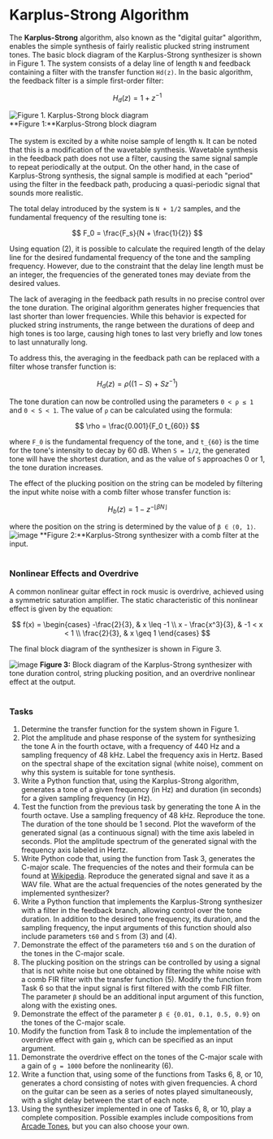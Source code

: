 # Karplus-Strong Algorithm

The **Karplus-Strong** algorithm, also known as the "digital guitar" algorithm, enables the simple synthesis of fairly realistic plucked string instrument tones. The basic block diagram of the Karplus-Strong synthesizer is shown in Figure 1. The system consists of a delay line of length `N` and feedback containing a filter with the transfer function `Hd(z)`. In the basic algorithm, the feedback filter is a simple first-order filter:

$$
H_d(z) = 1 + z^{-1}
$$

![Figure 1. Karplus-Strong block diagram](https://github.com/user-attachments/assets/bc14831e-fb40-4095-881e-a2451da99bad)<br>
**Figure 1:**Karplus-Strong block diagram <br> <br>
The system is excited by a white noise sample of length `N`. It can be noted that this is a modification of the wavetable synthesis. Wavetable synthesis in the feedback path does not use a filter, causing the same signal sample to repeat periodically at the output. On the other hand, in the case of Karplus-Strong synthesis, the signal sample is modified at each "period" using the filter in the feedback path, producing a quasi-periodic signal that sounds more realistic.

The total delay introduced by the system is `N + 1/2` samples, and the fundamental frequency of the resulting tone is:

$$
F_0 = \frac{F_s}{N + \frac{1}{2}}
$$

Using equation (2), it is possible to calculate the required length of the delay line for the desired fundamental frequency of the tone and the sampling frequency. However, due to the constraint that the delay line length must be an integer, the frequencies of the generated tones may deviate from the desired values.

The lack of averaging in the feedback path results in no precise control over the tone duration. The original algorithm generates higher frequencies that last shorter than lower frequencies. While this behavior is expected for plucked string instruments, the range between the durations of deep and high tones is too large, causing high tones to last very briefly and low tones to last unnaturally long.

To address this, the averaging in the feedback path can be replaced with a filter whose transfer function is:

$$
H_d(z) = \rho \left( (1 - S) + S z^{-1} \right)
$$

The tone duration can now be controlled using the parameters `0 < ρ ≤ 1` and `0 < S < 1`. The value of `ρ` can be calculated using the formula:

$$
\rho = \frac{0.001}{F_0 t_{60}}
$$

where `F_0` is the fundamental frequency of the tone, and `t_{60}` is the time for the tone's intensity to decay by 60 dB. When `S = 1/2`, the generated tone will have the shortest duration, and as the value of `S` approaches 0 or 1, the tone duration increases.

The effect of the plucking position on the string can be modeled by filtering the input white noise with a comb filter whose transfer function is:

$$
H_b(z) = 1 - z^{-\lfloor \beta N \rfloor}
$$

where the position on the string is determined by the value of `β ∈ ⟨0, 1⟩`.
![image](https://github.com/user-attachments/assets/2281de03-378e-4ca7-b689-329d6fb3f099)
**Figure 2:**Karplus-Strong synthesizer with a comb filter at the input. <br> <br>

### Nonlinear Effects and Overdrive

A common nonlinear guitar effect in rock music is overdrive, achieved using a symmetric saturation amplifier. The static characteristic of this nonlinear effect is given by the equation:

$$
f(x) = 
\begin{cases}
-\frac{2}{3}, & x \leq -1 \\
x - \frac{x^3}{3}, & -1 < x < 1 \\
\frac{2}{3}, & x \geq 1
\end{cases}
$$

The final block diagram of the synthesizer is shown in Figure 3.

![image](https://github.com/user-attachments/assets/0b239a12-bae5-44fa-98c6-fbb279d70b80)
**Figure 3:** Block diagram of the Karplus-Strong synthesizer with tone duration control, string plucking position, and an overdrive nonlinear effect at the output. <br> <br>

### Tasks

1. Determine the transfer function for the system shown in Figure 1.
2. Plot the amplitude and phase response of the system for synthesizing the tone A in the fourth octave, with a frequency of 440 Hz and a sampling frequency of 48 kHz. Label the frequency axis in Hertz. Based on the spectral shape of the excitation signal (white noise), comment on why this system is suitable for tone synthesis.
3. Write a Python function that, using the Karplus-Strong algorithm, generates a tone of a given frequency (in Hz) and duration (in seconds) for a given sampling frequency (in Hz).
4. Test the function from the previous task by generating the tone A in the fourth octave. Use a sampling frequency of 48 kHz. Reproduce the tone. The duration of the tone should be 1 second. Plot the waveform of the generated signal (as a continuous signal) with the time axis labeled in seconds. Plot the amplitude spectrum of the generated signal with the frequency axis labeled in Hertz.
5. Write Python code that, using the function from Task 3, generates the C-major scale. The frequencies of the notes and their formula can be found at [Wikipedia](https://en.wikipedia.org/wiki/Piano_key_frequencies). Reproduce the generated signal and save it as a WAV file. What are the actual frequencies of the notes generated by the implemented synthesizer?
6. Write a Python function that implements the Karplus-Strong synthesizer with a filter in the feedback branch, allowing control over the tone duration. In addition to the desired tone frequency, its duration, and the sampling frequency, the input arguments of this function should also include parameters `t60` and `S` from (3) and (4).
7. Demonstrate the effect of the parameters `t60` and `S` on the duration of the tones in the C-major scale.
8. The plucking position on the strings can be controlled by using a signal that is not white noise but one obtained by filtering the white noise with a comb FIR filter with the transfer function (5). Modify the function from Task 6 so that the input signal is first filtered with the comb FIR filter. The parameter `β` should be an additional input argument of this function, along with the existing ones.
9. Demonstrate the effect of the parameter `β ∈ {0.01, 0.1, 0.5, 0.9}` on the tones of the C-major scale.
10. Modify the function from Task 8 to include the implementation of the overdrive effect with gain `g`, which can be specified as an input argument.
11. Demonstrate the overdrive effect on the tones of the C-major scale with a gain of `g = 1000` before the nonlinearity (6).
12. Write a function that, using some of the functions from Tasks 6, 8, or 10, generates a chord consisting of notes with given frequencies. A chord on the guitar can be seen as a series of notes played simultaneously, with a slight delay between the start of each note.
13. Using the synthesizer implemented in one of Tasks 6, 8, or 10, play a complete composition. Possible examples include compositions from [Arcade Tones](http://arcadetones.emuunlim.com/), but you can also choose your own.
